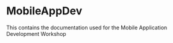 # MobileAppDev
This contains the documentation used for the Mobile Application Development Workshop
